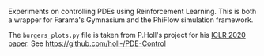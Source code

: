 Experiments on controlling PDEs using Reinforcement Learning. This is both a wrapper for Farama's Gymnasium and the PhiFlow simulation framework.

The `burgers_plots.py` file is taken from P.Holl's project for his [ICLR 2020 paper](https://ge.in.tum.de/publications/2020-iclr-holl/). See https://github.com/holl-/PDE-Control
